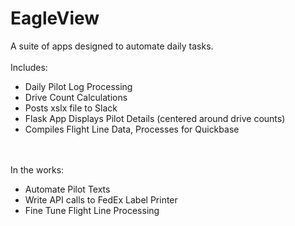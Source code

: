 # EagleView

A suite of apps designed to automate daily tasks. 
<br>
<br>
Includes:
<ul>
  <li>Daily Pilot Log Processing</li>
  <li>Drive Count Calculations</li>
  <li>Posts xslx file to Slack</li>
  <li>Flask App Displays Pilot Details (centered around drive counts)</li>
  <li>Compiles Flight Line Data, Processes for Quickbase</li>
</ul>
<br>
<br>
In the works:
<ul>
  <li>Automate Pilot Texts</li>
  <li>Write API calls to FedEx Label Printer</li>
  <li>Fine Tune Flight Line Processing</li>
</ul>

